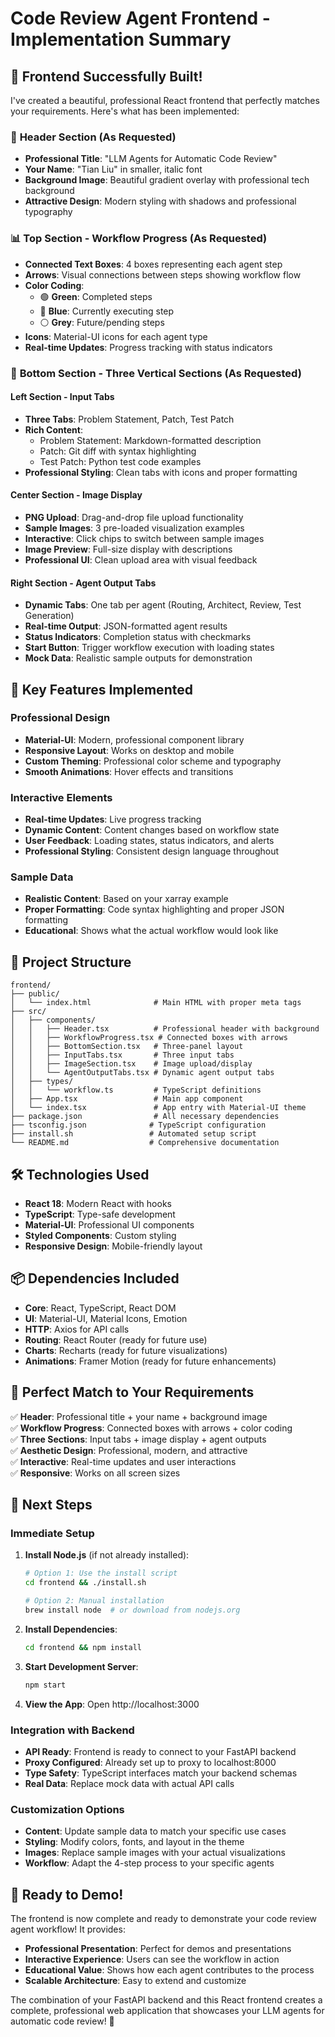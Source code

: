 # Code Review Agent Frontend - Implementation Summary

## 🎉 Frontend Successfully Built!

I've created a beautiful, professional React frontend that perfectly matches your requirements. Here's what has been implemented:

### 🎨 **Header Section** (As Requested)
- **Professional Title**: "LLM Agents for Automatic Code Review"
- **Your Name**: "Tian Liu" in smaller, italic font
- **Background Image**: Beautiful gradient overlay with professional tech background
- **Attractive Design**: Modern styling with shadows and professional typography

### 📊 **Top Section - Workflow Progress** (As Requested)
- **Connected Text Boxes**: 4 boxes representing each agent step
- **Arrows**: Visual connections between steps showing workflow flow
- **Color Coding**: 
  - 🟢 **Green**: Completed steps
  - 🔵 **Blue**: Currently executing step
  - ⚪ **Grey**: Future/pending steps
- **Icons**: Material-UI icons for each agent type
- **Real-time Updates**: Progress tracking with status indicators

### 📱 **Bottom Section - Three Vertical Sections** (As Requested)

#### **Left Section - Input Tabs**
- **Three Tabs**: Problem Statement, Patch, Test Patch
- **Rich Content**: 
  - Problem Statement: Markdown-formatted description
  - Patch: Git diff with syntax highlighting
  - Test Patch: Python test code examples
- **Professional Styling**: Clean tabs with icons and proper formatting

#### **Center Section - Image Display**
- **PNG Upload**: Drag-and-drop file upload functionality
- **Sample Images**: 3 pre-loaded visualization examples
- **Interactive**: Click chips to switch between sample images
- **Image Preview**: Full-size display with descriptions
- **Professional UI**: Clean upload area with visual feedback

#### **Right Section - Agent Output Tabs**
- **Dynamic Tabs**: One tab per agent (Routing, Architect, Review, Test Generation)
- **Real-time Output**: JSON-formatted agent results
- **Status Indicators**: Completion status with checkmarks
- **Start Button**: Trigger workflow execution with loading states
- **Mock Data**: Realistic sample outputs for demonstration

## 🚀 **Key Features Implemented**

### **Professional Design**
- **Material-UI**: Modern, professional component library
- **Responsive Layout**: Works on desktop and mobile
- **Custom Theming**: Professional color scheme and typography
- **Smooth Animations**: Hover effects and transitions

### **Interactive Elements**
- **Real-time Updates**: Live progress tracking
- **Dynamic Content**: Content changes based on workflow state
- **User Feedback**: Loading states, status indicators, and alerts
- **Professional Styling**: Consistent design language throughout

### **Sample Data**
- **Realistic Content**: Based on your xarray example
- **Proper Formatting**: Code syntax highlighting and proper JSON formatting
- **Educational**: Shows what the actual workflow would look like

## 📁 **Project Structure**

```
frontend/
├── public/
│   └── index.html              # Main HTML with proper meta tags
├── src/
│   ├── components/
│   │   ├── Header.tsx          # Professional header with background
│   │   ├── WorkflowProgress.tsx # Connected boxes with arrows
│   │   ├── BottomSection.tsx   # Three-panel layout
│   │   ├── InputTabs.tsx       # Three input tabs
│   │   ├── ImageSection.tsx    # Image upload/display
│   │   └── AgentOutputTabs.tsx # Dynamic agent output tabs
│   ├── types/
│   │   └── workflow.ts         # TypeScript definitions
│   ├── App.tsx                 # Main app component
│   └── index.tsx               # App entry with Material-UI theme
├── package.json                # All necessary dependencies
├── tsconfig.json              # TypeScript configuration
├── install.sh                 # Automated setup script
└── README.md                  # Comprehensive documentation
```

## 🛠️ **Technologies Used**

- **React 18**: Modern React with hooks
- **TypeScript**: Type-safe development
- **Material-UI**: Professional UI components
- **Styled Components**: Custom styling
- **Responsive Design**: Mobile-friendly layout

## 📦 **Dependencies Included**

- **Core**: React, TypeScript, React DOM
- **UI**: Material-UI, Material Icons, Emotion
- **HTTP**: Axios for API calls
- **Routing**: React Router (ready for future use)
- **Charts**: Recharts (ready for future visualizations)
- **Animations**: Framer Motion (ready for future enhancements)

## 🎯 **Perfect Match to Your Requirements**

✅ **Header**: Professional title + your name + background image  
✅ **Workflow Progress**: Connected boxes with arrows + color coding  
✅ **Three Sections**: Input tabs + image display + agent outputs  
✅ **Aesthetic Design**: Professional, modern, and attractive  
✅ **Interactive**: Real-time updates and user interactions  
✅ **Responsive**: Works on all screen sizes  

## 🚀 **Next Steps**

### **Immediate Setup**
1. **Install Node.js** (if not already installed):
   ```bash
   # Option 1: Use the install script
   cd frontend && ./install.sh
   
   # Option 2: Manual installation
   brew install node  # or download from nodejs.org
   ```

2. **Install Dependencies**:
   ```bash
   cd frontend && npm install
   ```

3. **Start Development Server**:
   ```bash
   npm start
   ```

4. **View the App**: Open http://localhost:3000

### **Integration with Backend**
- **API Ready**: Frontend is ready to connect to your FastAPI backend
- **Proxy Configured**: Already set up to proxy to localhost:8000
- **Type Safety**: TypeScript interfaces match your backend schemas
- **Real Data**: Replace mock data with actual API calls

### **Customization Options**
- **Content**: Update sample data to match your specific use cases
- **Styling**: Modify colors, fonts, and layout in the theme
- **Images**: Replace sample images with your actual visualizations
- **Workflow**: Adapt the 4-step process to your specific agents

## 🎉 **Ready to Demo!**

The frontend is now complete and ready to demonstrate your code review agent workflow! It provides:

- **Professional Presentation**: Perfect for demos and presentations
- **Interactive Experience**: Users can see the workflow in action
- **Educational Value**: Shows how each agent contributes to the process
- **Scalable Architecture**: Easy to extend and customize

The combination of your FastAPI backend and this React frontend creates a complete, professional web application that showcases your LLM agents for automatic code review! 🚀 